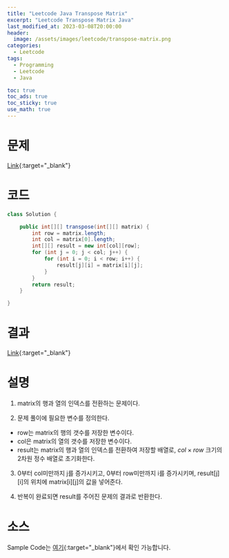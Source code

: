```yaml
---
title: "Leetcode Java Transpose Matrix"
excerpt: "Leetcode Transpose Matrix Java"
last_modified_at: 2023-03-08T20:00:00
header:
  image: /assets/images/leetcode/transpose-matrix.png
categories:
  - Leetcode
tags:
  - Programming
  - Leetcode
  - Java

toc: true
toc_ads: true
toc_sticky: true
use_math: true
---
```

# 문제
[Link](https://leetcode.com/problems/transpose-matrix){:target="_blank"}

# 코드
```java
class Solution {

	public int[][] transpose(int[][] matrix) {
		int row = matrix.length;
		int col = matrix[0].length;
		int[][] result = new int[col][row];
		for (int j = 0; j < col; j++) {
			for (int i = 0; i < row; i++) {
				result[j][i] = matrix[i][j];
			}
		}
		return result;
	}

}
```

# 결과
[Link](https://leetcode.com/problems/transpose-matrix/submissions/911411264/){:target="_blank"}

# 설명
1. matrix의 행과 열의 인덱스를 전환하는 문제이다.

2. 문제 풀이에 필요한 변수를 정의한다.
- row는 matrix의 행의 갯수를 저장한 변수이다.
- col은 matrix의 열의 갯수를 저장한 변수이다.
- result는 matrix의 행과 열의 인덱스를 전환하여 저장할 배열로, $col \times row$ 크기의 2차원 정수 배열로 초기화한다.

3. 0부터 col미만까지 j를 증가시키고, 0부터 row미만까지 i를 증가시키며, result[j][i]의 위치에 matrix[i][j]의 값을 넣어준다.

4. 반복이 완료되면 result를 주어진 문제의 결과로 반환한다.

# 소스
Sample Code는 [여기](https://github.com/GracefulSoul/leetcode/blob/master/src/main/java/gracefulsoul/problems/TransposeMatrix.java){:target="_blank"}에서 확인 가능합니다.